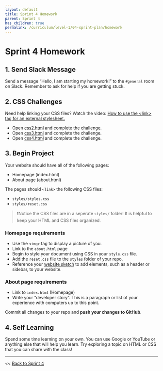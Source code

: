 ```yaml
---
layout: default
title: Sprint 4 Homework
parent: Sprint 4
has_children: true
permalink: /curriculum/level-1/04-sprint-plan/homework
---
```


# Sprint 4 Homework

## 1. Send Slack Message

Send a message “Hello, I am starting my homework!” to the `#general` room on Slack.  Remember to ask for help if you are getting stuck.

## 2. CSS Challenges

Need help linking your CSS files? Watch the video: [How to use the \<link\> tag for an external stylesheet.](https://www.youtube.com/watch?v=sfhMnPb2Bd0)

- Open [css2.html](./challenges/css-2.html) and complete the challenge.
- Open [css3.html](./challenges/css-3.html) and complete the challenge.
- Open [css4.html](./challenges/css-4.html) and complete the challenge.

## 3. Begin Project

Your website should have all of the following pages:

* Homepage (index.html)
* About page (about.html)

The pages should `<link>` the following CSS files:

* `styles/styles.css`
* `styles/reset.css`

> ❗️Notice the CSS files are in a seperate `styles/` folder! It is helpful to keep your HTML and CSS files organized. 

### Homepage requirements

* Use the `<img>` tag to display a picture of you.
* Link to the `about.html` page
* Begin to style your document using CSS in your `style.css` file.
* Add the `reset.css` file to the `styles` folder of your repo.
* Reference your [website sketch](../../../../modules/using-css-to-style-html) to add elements, such as a header or sidebar, to your website.

### About page requirements

* Link to `index.html` (Homepage)
* Write your "developer story". This is a paragraph or list of your experience with computers up to this point.

Commit all changes to your repo and **push your changes to GitHub**.

## 4. Self Learning

Spend some time learning on your own. You can use Google or YouTube or anything else that will help you learn. Try exploring a topic on HTML or CSS that you can share with the class!

---
<< [Back to Sprint 4](../../04-sprint-plan)
